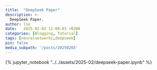 ```yaml
---
title:  "DeepSeek Paper"
description: >-
  DeepSeek Paper.
author: lso
date:   2025-02-03 11:08:03 +0200
categories: [Blogging, Tutorial]
tags: [neuralnetworks,deepseek]
pin: false
media_subpath: '/posts/20250203'
---
```


{% jupyter_notebook "../../assets/2025-02/deepseek-paper.ipynb" %}
